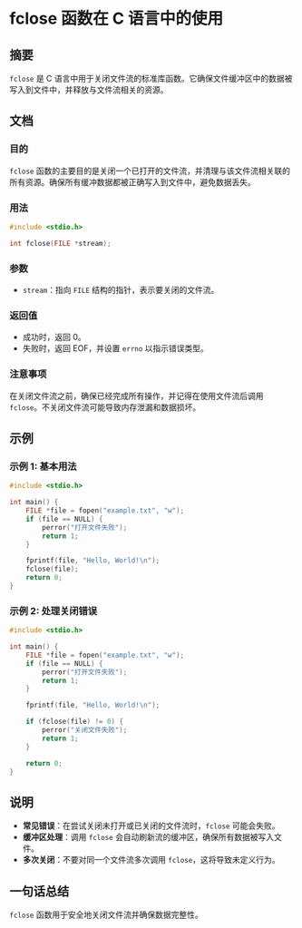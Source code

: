 <!--
Meta Description: # fclose 函数在 C 语言中的使用 ## 摘要 `fclose` 是 C 语言中用于关闭文件流的标准库函数。它确保文件缓冲区中的数据被写入到文件中，并释放与文件流相关的资源。 ## 文档 ### 目的 `fclose` 函数的主要目的是关闭一个已打开的文件流，并清理与该文件流相关联的所有资源...
Meta Keywords: file, fclose, return, include, stdio
-->

# fclose 函数在 C 语言中的使用

## 摘要
`fclose` 是 C 语言中用于关闭文件流的标准库函数。它确保文件缓冲区中的数据被写入到文件中，并释放与文件流相关的资源。

## 文档
### 目的
`fclose` 函数的主要目的是关闭一个已打开的文件流，并清理与该文件流相关联的所有资源。确保所有缓冲数据都被正确写入到文件中，避免数据丢失。

### 用法
```c
#include <stdio.h>

int fclose(FILE *stream);
```

### 参数
- `stream`：指向 `FILE` 结构的指针，表示要关闭的文件流。

### 返回值
- 成功时，返回 0。
- 失败时，返回 EOF，并设置 `errno` 以指示错误类型。

### 注意事项
在关闭文件流之前，确保已经完成所有操作，并记得在使用文件流后调用 `fclose`。不关闭文件流可能导致内存泄漏和数据损坏。

## 示例
### 示例 1: 基本用法
```c
#include <stdio.h>

int main() {
    FILE *file = fopen("example.txt", "w");
    if (file == NULL) {
        perror("打开文件失败");
        return 1;
    }

    fprintf(file, "Hello, World!\n");
    fclose(file);
    return 0;
}
```

### 示例 2: 处理关闭错误
```c
#include <stdio.h>

int main() {
    FILE *file = fopen("example.txt", "w");
    if (file == NULL) {
        perror("打开文件失败");
        return 1;
    }

    fprintf(file, "Hello, World!\n");

    if (fclose(file) != 0) {
        perror("关闭文件失败");
        return 1;
    }

    return 0;
}
```

## 说明
- **常见错误**：在尝试关闭未打开或已关闭的文件流时，`fclose` 可能会失败。
- **缓冲区处理**：调用 `fclose` 会自动刷新流的缓冲区，确保所有数据被写入文件。
- **多次关闭**：不要对同一个文件流多次调用 `fclose`，这将导致未定义行为。

## 一句话总结
`fclose` 函数用于安全地关闭文件流并确保数据完整性。